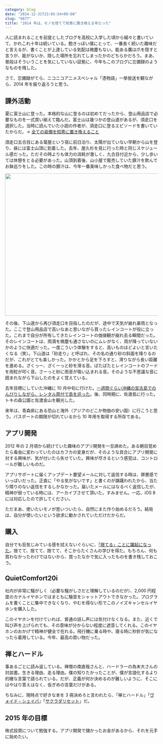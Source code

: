 ```yaml
---
category: blog
date: "2014-12-31T23:05:54+09:00"
slug: "6877"
title: "2014 年は、モノを捨てて知恵に置き換える年だった"
---
```


人に読まれることを前提としたブログを高校に入学した頃から細々と書いていて、かれこれ十年は続いている。飽きっぽい僕にとって、一番長く続いた趣味だと言えるが、書くことが上達している気配は微塵もない。能ある鷹は爪を隠すと言うが、能がないか、隠した場所を忘れてしまったかのどちらかだろう。まあ、普段はそういうことを気にしていない証拠に、今年もこのブログに忘備録のようなものを残した。

さて、忘備録がてら、ニコニコアニメスペシャル「憑物語」一挙放送を観ながら、2014 年を振り返ろうと思う。

## 課外活動

夏に富士山に登った。本格的な山に登るのは初めてだったから、登山用品店で必要なものを一式買い揃えて臨んだ。富士山は幾つかの登山道があるが、須走口を選択した。当時に読んでいた小説の作者が、須走口に登るエピソードを書いていたからだ。→ [全ての装備を知恵に置き換えること](http://www.amazon.co.jp/exec/obidos/ASIN/4087465004/rakuishi-22/ref=nosim/)

須走口五合目にある菊屋という宿に前日泊り、太陽が出ていない早朝から山を登り、昼には富士山頂に到着した。去年、屋久杉を見に行った時と同じスケジュール感だった。ただその時よりも体力の消耗が激しく、九合目付近から、少し歩いては休憩をとる必要があった。山頂到着後、山小屋で販売していた豚汁を飲んでお鉢巡りをした。この時の豚汁は、今年一番美味しかった食べ物だと思う。

<img alt="" src="/images/2014/12/6877_1.jpg" width="728" height="469">

その後、下山道から再び須走口を目指したのだが、途中で天気が崩れ豪雨となった。ここで登山用品店で高いなあと思いながら買ったレインコートが役に立った。これまで自分が所有してきたレインコートの価値観が崩れ去る瞬間だった。そのレインコートは、雨滴を微塵も通さないのにムレがなく、雨が降っていないかのように快適だった。一度こういう体験をすると、高いものほどよいと言いたくなる（笑）。下山道は「砂走り」と呼ばれ、その名の通り砂の斜面を降りるのだが、これがとても楽しかった。かかとから足を下ろすと、滑りながら長い距離を進める。ざくっー、ざくーっと砂を滑る音。ぱたぱたとレインコートのフードを雨粒が叩く音。さーっと砂に雨音が吸い込まれる音。そのような不思議な音に囲まれながら下山したのをよく覚えている。

去年目標にしていた沖縄に 10 月中旬に行けた。[一週間ぐらい沖縄の宮古島でのんびりしながら、レンタル原付で島を巡った](http://rakuishi.com/archives/6842)。後、同時期に、佐渡島に行った。トキの森公園と佐渡金山を観光した。

来年は、青森県にある恐山と海外（アジアのどこか物価の安い国）に行こうと思う。パスポートの期限が切れているから 10 年用を取得する所存である。

## アプリ開発

2012 年の 2 月頃から続けていた趣味のアプリ開発を一旦諦めた。ある朝目覚めたら毒虫に変わっていたのはカフカの変身だが、そのような具合にアプリ開発に対する興味が、気が付いたら失せていた。興味が尽きるという感覚は、コントロールが難しいものだ。

アプリサポートに届くアップデート要望メールに対して返信する時は、罪悪感でいっぱいだった。正直に「やる気がないです」と書くのが躊躇われたから、当たり障りのない返信をするしかなかった。届いたメールにはなるべく返信したが、精神が弱っている時には、アーカイブさせて頂いた。すみません。一応、iOS 8 には対応したので許してください。

ただまあ、使いたいモノが思いついたら、自然にまた作り始めるだろう。結局は、自分が使いたいという欲求に動かされていただけだからだ。

## 購入

自分でも狂気じみている感を拭えないぐらいに、[「捨てる」ことに躍起になった](http://rakuishi.com/archives/6581)。捨てて、捨てて、捨てて、そこからたくさんの学びを得た。もちろん、何も買わなかったわけではないから、買ったなかで気に入ったものを書き残しておこう。

## QuietComfort20i

社内が非常に騒がしく（必要な騒がしさだと理解しているのだが）、2,000 円程度のカナルイヤホンではまともに騒音をシャットアウトできなかった。プログラムを書くことに集中できなくなり、やむを得ない形でこのノイズキャンセルイヤホンを購入した。

このイヤホンを付けていれば、普通の話し声には気付けなくなる。また、近くで叫び声を上げられても、その意味が分からない程度に遮音してくれる。このイヤホンのおかげで精神が健全で在れる。飛行機に乗る時や、寝る時に秒針が気になったら着用している。今年、最高の買い物だった。

<amazon id="B00DUBHBZI" title="【国内正規流通品】BOSE QuietComfort20i ノイズキャンセリング・ヘッドホン（インイヤータイプ）" src="https://images-na.ssl-images-amazon.com/images/I/41ilke1iqbL._SL160_.jpg">

## 禅とハードル

事あるごとに読み返している。禅僧の南直哉さんと、ハードラーの為末大さんの対談書。生きる理由、走る理由。僕の知りたかったことが、僕が言語化するより的確な言葉で語られている。だが、正義が何か決めるのが難しいように、そこにはやはり答えはなく、仮ぎめの言葉だけがある。

ちなみに、現時点で好きな本を 3 冊決めろと言われたら、「禅とハードル」「[ヴォイド・シェイパ](http://www.amazon.co.jp/exec/obidos/ASIN/4122057779/rakuishi-22/ref=nosim/)」「[サクラダリセット](http://www.amazon.co.jp/exec/obidos/ASIN/4044743010/rakuishi-22/ref=nosim/)」だ。

<amazon id="4905425360" title="禅とハードル" src="https://images-na.ssl-images-amazon.com/images/I/51FWIvgw1HL._SL160_.jpg">

## 2015 年の目標

株式投資について勉強する。アプリ開発で儲かったお金があるから、それを元手に始めたい。
